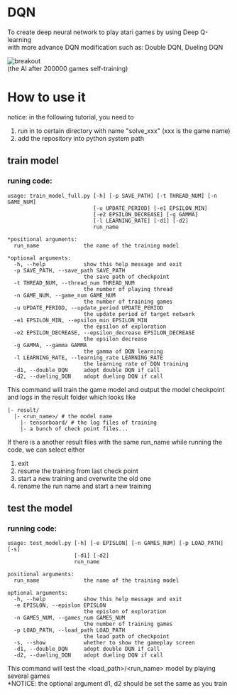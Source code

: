 # DQN
To create deep neural network to play atari games by using Deep Q-learning <br />
with more advance DQN modification such as: Double DQN, Dueling DQN


![breakout](https://user-images.githubusercontent.com/27904418/54891358-50c37f00-4e6a-11e9-8c11-1b8e0e750b86.gif)<br />
(the AI after 200000 games self-training)




# How to use it 
notice:
in the following tutorial, you need to
1. run in to certain directory with name "solve_xxx" (xxx is the game name)
2. add the repository into python system path

## train model 
### runing code:
```
usage: train_model_full.py [-h] [-p SAVE_PATH] [-t THREAD_NUM] [-n GAME_NUM]
                           [-u UPDATE_PERIOD] [-e1 EPSILON_MIN]
                           [-e2 EPSILON_DECREASE] [-g GAMMA]
                           [-l LEARNING_RATE] [-d1] [-d2]
                           run_name
                           
*positional arguments:
  run_name              the name of the training model

*optional arguments:
  -h, --help            show this help message and exit
  -p SAVE_PATH, --save_path SAVE_PATH
                        the save path of checkpoint
  -t THREAD_NUM, --thread_num THREAD_NUM
                        the number of playing thread
  -n GAME_NUM, --game_num GAME_NUM
                        the number of training games
  -u UPDATE_PERIOD, --update_period UPDATE_PERIOD
                        the update period of target network
  -e1 EPSILON_MIN, --epsilon_min EPSILON_MIN
                        the epsilon of exploration
  -e2 EPSILON_DECREASE, --epsilon_decrease EPSILON_DECREASE
                        the epsilon decrease
  -g GAMMA, --gamma GAMMA
                        the gamma of DQN learning
  -l LEARNING_RATE, --learning_rate LEARNING_RATE
                        the learning rate of DQN training
  -d1, --double_DQN     adopt double DQN if call
  -d2, --dueling_DQN    adopt dueling DQN if call
```
This command will train the game model and output the model checkpoint and logs in the result folder which looks like

```
|- result/
  |- <run_name>/ # the model name
    |- tensorboard/ # the log files of training
    |- a bunch of check point files...
```
If there is a another result files with the same run_name while running the code, we can select either 
1. exit
2. resume the training from last check point
3. start a new training and overwrite the old one
4. rename the run name and start a new training


## test the model
### running code:
```
usage: test_model.py [-h] [-e EPISLON] [-n GAMES_NUM] [-p LOAD_PATH] [-s]
                     [-d1] [-d2]
                     run_name

positional arguments:
  run_name              the name of the training model

optional arguments:
  -h, --help            show this help message and exit
  -e EPISLON, --epislon EPISLON
                        the epislon of exploration
  -n GAMES_NUM, --games_num GAMES_NUM
                        the number of training games
  -p LOAD_PATH, --load_path LOAD_PATH
                        the load path of checkpoint
  -s, --show            whether to show the gameplay screen
  -d1, --double_DQN     adopt double DQN if call
  -d2, --dueling_DQN    adopt dueling DQN if call
```
This command will test the <load_path>/<run_name> model by playing several games <br />
*NOTICE: the optional argument d1, d2 should be set the same as you train
